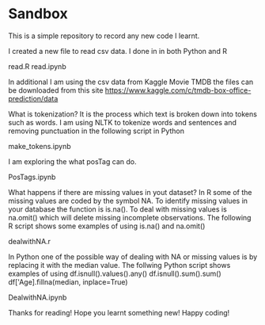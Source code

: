 # Sandbox
This is a simple repository to record any new code I learnt.

I created a new file to read csv data.
I done in in both Python and R

read.R
read.ipynb

In additional I am using the csv data from Kaggle Movie TMDB
the files can be downloaded from this site 
https://www.kaggle.com/c/tmdb-box-office-prediction/data


What is tokenization? It is the process which text is broken down into tokens such as words. I am using NLTK to tokenize words and sentences and removing punctuation in the following script in Python

make_tokens.ipynb

I am exploring the what posTag can do.

PosTags.ipynb

What happens if there are missing values in yout dataset? In R some of the missing values are coded by the symbol NA. To identify missing values in your database the function is is.na(). To deal with missing values is na.omit() which will delete missing incomplete observations. The following R script shows some examples of using is.na() and na.omit()

dealwithNA.r

In Python one of the possible way of dealing with NA or missing values is by replacing it with the median value. The follwing Python script shows examples of using 
df.isnull().values().any()
df.isnull().sum().sum()
df['Age].fillna(median, inplace=True)

DealwithNA.ipynb

Thanks for reading! Hope you learnt something new! Happy coding!




